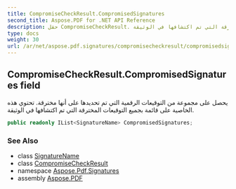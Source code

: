 ```yaml
---
title: CompromiseCheckResult.CompromisedSignatures
second_title: Aspose.PDF for .NET API Reference
description: حقل CompromiseCheckResult. يحصل على مجموعة من التوقيعات الرقمية التي تم تحديدها على أنها مخترقة. تحتوي هذه الخاصية على قائمة بجميع التوقيعات المخترقة التي تم اكتشافها في الوثيقة
type: docs
weight: 30
url: /ar/net/aspose.pdf.signatures/compromisecheckresult/compromisedsignatures/
---
```

## CompromiseCheckResult.CompromisedSignatures field

يحصل على مجموعة من التوقيعات الرقمية التي تم تحديدها على أنها مخترقة. تحتوي هذه الخاصية على قائمة بجميع التوقيعات المخترقة التي تم اكتشافها في الوثيقة.

```csharp
public readonly IList<SignatureName> CompromisedSignatures;
```

### See Also

* class [SignatureName](../../../aspose.pdf.facades/signaturename/)
* class [CompromiseCheckResult](../)
* namespace [Aspose.Pdf.Signatures](../../../aspose.pdf.signatures/)
* assembly [Aspose.PDF](../../../)